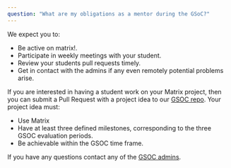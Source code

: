 ```yaml
---
question: "What are my obligations as a mentor during the GSoC?"
---
```


We expect you to:

* Be active on matrix!.
* Participate in weekly meetings with your student.
* Review your students pull requests timely.
* Get in contact with the admins if any even remotely potential problems arise.


If you are interested in having a student work on your Matrix project, then you
can submit a Pull Request with a project idea to our 
[GSOC repo](https://github.com/matrix-org/gsoc). Your project idea must:

* Use Matrix
* Have at least three defined milestones, corresponding to the three GSOC evaluation periods.
* Be achievable within the GSOC time frame.


If you have any questions contact any of the [GSOC admins](http://matrix-org.github.io/gsoc/#/mentors).

